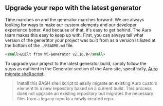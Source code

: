 ## Upgrade your repo with the latest generator

Time marches on and the generator marches forward. We are always looking for ways to make our custom elements and our developer experience better. And because of that, it's easy to get behind. The Auro team makes this easy to keep up with. First, you can always tell what version of the generator your project was built from as a version is listed at the bottom of the `./README.md` file.

```html
<small>Built from WC-Generator v2.10.8</small>
```

To upgrade your project to the latest generator build, simply follow the steps as outlined in the Generator section of the Auro site, specifically, [Auro migrate shell script](https://auro.alaskaair.com/getting-started/developers/generator/upgrade).

> Install this BASH shell script to easily migrate an existing Auro custom element to a new repository based on a current build. This process does not upgrade an existing repository but migrates the necessary files from a legacy repo to a newly created repo.
